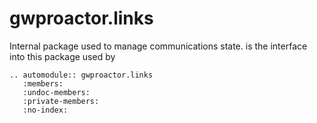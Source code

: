 # gwproactor.links

Internal package used to manage communications state. [](LinkManager) is the interface into this package used by
[](Proactor)

```{eval-rst}
.. automodule:: gwproactor.links
   :members:
   :undoc-members:
   :private-members:
   :no-index:
```
